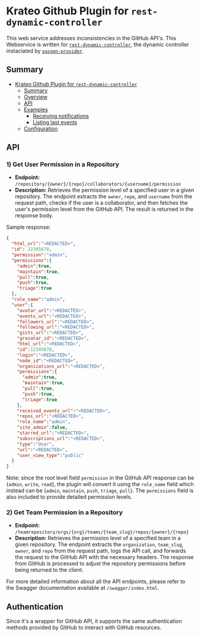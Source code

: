 # Krateo Github Plugin for `rest-dynamic-controller`

This web service addresses inconsistencies in the GitHub API's. This Webservice is written for [`rest-dynamic-controller`](https://github.com/krateoplatformops/rest-dynamic-controller/), the dynamic controller instaciated by [`oasgen-provider`](https://github.com/krateoplatformops/oasgen-provider).

## Summary

- [Krateo Github Plugin for `rest-dynamic-controller`](#krateo-github-plugin-for-rest-dynamic-controller)
  - [Summary](#summary)
  - [Overview](#overview)
  - [API](#api)
  - [Examples](#examples)
    - [Receiving notifications](#receiving-notifications)
    - [Listing last events](#listing-last-events)
  - [Configuration](#configuration)

## API

### 1) Get User Permission in a Repository

- **Endpoint:** `/repository/{owner}/{repo}/collaborators/{username}/permission`
- **Description:** Retrieves the permission level of a specified user in a given repository. The endpoint extracts the `owner`, `repo`, and `username` from the request path, checks if the user is a collaborator, and then fetches the user's permission level from the GitHub API. The result is returned in the response body.

Sample response:
```json
{
  "html_url":"<REDACTED>",
  "id": 12345678,
  "permission":"admin",
  "permissions":{
    "admin":true,
    "maintain":true,
    "pull":true,
    "push":true,
    "triage":true
  },
  "role_name":"admin",
  "user":{
    "avatar_url":"<REDACTED>",
    "events_url":"<REDACTED>",
    "followers_url":"<REDACTED>",
    "following_url":"<REDACTED>",
    "gists_url":"<REDACTED>",
    "gravatar_id":"<REDACTED>",
    "html_url":"<REDACTED>",
    "id":12345678,
    "login":"<REDACTED>",
    "node_id":"<REDACTED>",
    "organizations_url":"<REDACTED>",
    "permissions":{
      "admin":true,
      "maintain":true,
      "pull":true,
      "push":true,
      "triage":true
    },
    "received_events_url":"<REDACTED>",
    "repos_url":"<REDACTED>",
    "role_name":"admin",
    "site_admin":false,
    "starred_url":"<REDACTED>",
    "subscriptions_url":"<REDACTED>",
    "type":"User",
    "url":"<REDACTED>",
    "user_view_type":"public"
  }
}
```

Note: since the root level field `permission` in the GitHub API response can be {`admin`, `write`, `read`}, the plugin will convert it using the `role_name` field which instead can be {`admin`, `maintain`, `push`, `triage`, `pull`}. The `permissions` field is also included to provide detailed permission levels.

### 2) Get Team Permission in a Repository

- **Endpoint:** `/teamrepository/orgs/{org}/teams/{team_slug}/repos/{owner}/{repo}`
- **Description:** Retrieves the permission level of a specified team in a given repository. The endpoint extracts the `organization`, `team_slug`, `owner`, and `repo` from the request path, logs the API call, and forwards the request to the GitHub API with the necessary headers. The response from GitHub is processed to adjust the repository permissions before being returned to the client.

For more detailed information about all the API endpoints, please refer to the Swagger documentation available at `/swagger/index.html`.

## Authentication
Since it's a wrapper for GitHub API, it supports the same authentication methods provided by GitHub to interact with GitHub resources.